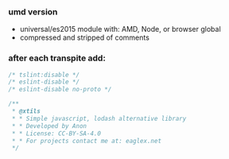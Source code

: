 ### umd version
- universal/es2015 module with: AMD, Node, or browser global
- compressed and stripped of comments


### after each transpite add:


```js
/* tslint:disable */
/* eslint-disable */
/* eslint-disable no-proto */

/**
 * @xtils
 * * Simple javascript, lodash alternative library
 * * Developed by Anon
 * * License: CC-BY-SA-4.0
 * * For projects contact me at: eaglex.net
 */

```